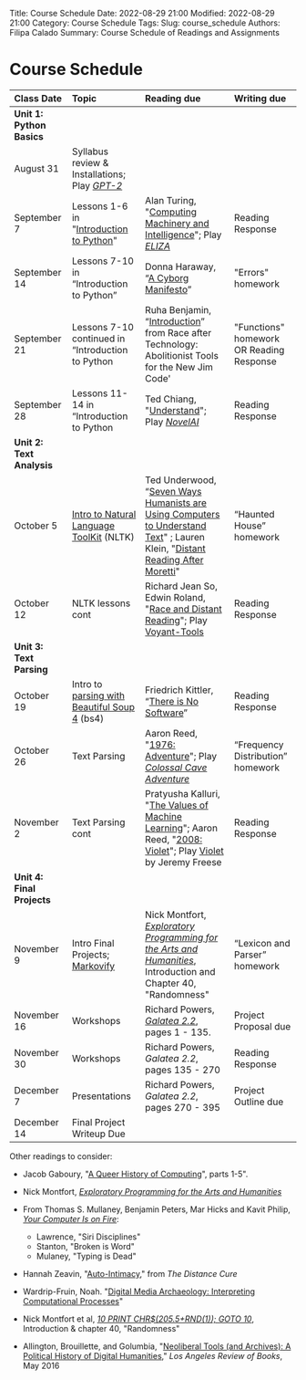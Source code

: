 Title: Course Schedule
Date: 2022-08-29 21:00
Modified: 2022-08-29 21:00
Category: Course Schedule
Tags: 
Slug: course_schedule
Authors: Filipa Calado
Summary: Course Schedule of Readings and Assignments

# Course Schedule

| Class Date | Topic | Reading due | Writing due |
|:----------|:-----|:-----------|:-----------|
| **Unit 1: Python Basics**|
| August 31 | Syllabus review & Installations; Play *[GPT-2](https://transformer.huggingface.co/doc/gpt2-large)* |
| September 7 | Lessons 1-6 in "[Introduction to Python](https://curriculum.dhinstitutes.org/workshops/python/)" | Alan Turing, "[Computing Machinery and Intelligence]({static}/readings/Turing_ComputingMachineryIntelligence.pdf)"; Play *[ELIZA](https://web.njit.edu/~ronkowit/eliza.html)* | Reading Response |
| September 14 | Lessons 7-10 in “Introduction to Python” | Donna Haraway, “[A Cyborg Manifesto]({static}/readings/Haraway_Cyborg.pdf)” | "Errors" homework |
| September 21 | Lessons 7-10 continued in “Introduction to Python | Ruha Benjamin, “[Introduction]({static}/readings/Benjamin_RaceAfterTech.pdf)” from Race after Technology: Abolitionist Tools for the New Jim Code'| "Functions" homework OR Reading Response |
| September 28 |  Lessons 11-14 in “Introduction to Python| Ted Chiang, "[Understand]({static}/readings/Chiang_Understand.pdf)"; Play *[NovelAI](https://novelai.net/)* | Reading Response |
| **Unit 2: Text Analysis** | 
| October 5 | [Intro to Natural Language ToolKit](https://realpython.com/nltk-nlp-python/) (NLTK) | Ted Underwood, “[Seven Ways Humanists are Using Computers to Understand Text](https://tedunderwood.com/2015/06/04/seven-ways-humanists-are-using-computers-to-understand-text/)" ; Lauren Klein, "[Distant Reading After Moretti](https://arcade.stanford.edu/blogs/distant-reading-after-moretti)" | “Haunted House” homework |
| October 12 | NLTK lessons cont | Richard Jean So, Edwin Roland, "[Race and Distant Reading](https://www.cambridge.org/core/services/aop-cambridge-core/content/view/6646170D88722BB195E40D4352BCDA1A/S0030812900127543a.pdf/race-and-distant-reading.pdf)"; Play [Voyant-Tools](https://voyant-tools.org/) | Reading Response |
| **Unit 3: Text Parsing** | 
|October 19 | Intro to [parsing with Beautiful Soup 4](https://github.com/gofilipa/bs4_workshop) (bs4) | Friedrich Kittler, “[There is No Software]({static}/readings/Kittler_NoSoftware.pdf)” | Reading Response |
| October 26 | Text Parsing	| Aaron Reed, "[1976: Adventure](https://if50.substack.com/p/1976-adventure)"; Play *[Colossal Cave Adventure](http://rickadams.org/adventure/advent/)* | “Frequency Distribution” homework |
| November 2 | Text Parsing cont | Pratyusha Kalluri, "[The Values of Machine Learning](https://slideslive.com/38923453/the-values-of-machine-learning)"; Aaron Reed, "[2008: Violet](https://if50.substack.com/p/2008-violet)"; Play [Violet](https://iplayif.com/?story=http%3A%2F%2Fwww.ifarchive.org%2Fif-archive%2Fgames%2Fzcode%2FViolet.zblorb) by Jeremy Freese | Reading Response |
| **Unit 4: Final Projects** |
| November 9 | Intro Final Projects; [Markovify](https://github.com/jsvine/markovify) | Nick Montfort, *[Exploratory Programming for the Arts and Humanities](https://mitpress.ublish.com/ebook/epah2e-preview/12629/23)*, Introduction and Chapter 40, "Randomness" | “Lexicon and Parser” homework |
| November 16 | Workshops | Richard Powers, [*Galatea 2.2*]({static}/readings/Powers_Galatea22.pdf), pages 1 - 135. | Project Proposal due |
| November 30 | Workshops | Richard Powers, *Galatea 2.2*, pages 135 - 270 | Reading Response |
| December 7 | Presentations | Richard Powers, *Galatea 2.2*, pages 270 - 395 |Project Outline due |
| December 14 | Final Project Writeup Due | | |


Other readings to consider:

- Jacob Gaboury, "[A Queer History of Computing](https://rhizome.org/editorial/2013/feb/19/queer-computing-1/)", parts 1-5".

- Nick Montfort, *[Exploratory Programming for the Arts and Humanities](https://mitpress.ublish.com/ebook/epah2e-preview/12629/23)*

- From Thomas S. Mullaney, Benjamin Peters, Mar Hicks and Kavit Philip, *[Your Computer Is on Fire](https://mitpress.mit.edu/9780262539739)*:
    - Lawrence, "Siri Disciplines"
    - Stanton, "Broken is Word"
    - Mulaney, "Typing is Dead"

- Hannah Zeavin, "[Auto-Intimacy]({static}/readings/Zeavin_AutoIntimacy.pdf)," from *The Distance Cure*

- Wardrip-Fruin, Noah. "[Digital Media Archaeology: Interpreting Computational Processes]({static}/readings/Wardrip-Fruin_DigitalMediaArch.pdf)"

- Nick Montfort et al, *[10 PRINT CHR\$(205.5+RND(1)); GOTO 10](https://10print.org/10_PRINT_121114.pdf)*, Introduction & chapter 40, "Randomness"

- Allington, Brouillette, and Golumbia, "[Neoliberal Tools (and Archives): A Political History of Digital Humanities](https://lareviewofbooks.org/article/neoliberal-tools-archives-political-history-digital-humanities/)," *Los Angeles Review of Books*, May 2016